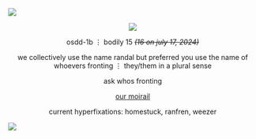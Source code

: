 <img src='https://i.postimg.cc/HsftspSp/3ab1bfa9d116c9483c66f61e235a1c39e1b339e5.png'/>
<p align='center'><img src='https://i.postimg.cc/rFZ1fZtW/skfjsdkfsdklfsdkfjdsklfjdsklfjsd.png'/></p>
<p align='center'>osdd-1b ⋮ bodily 15 <i><s>(16 on july 17, 2024)</i></s></p>
<p align='center'>we collectively use the name randal but preferred you use the name of whoevers fronting ⋮ they/them in a plural sense
<p align='center'>ask whos fronting</p>
<p align='center'> <a href="https://linktr.ee/sugar.youth">our moirail</a> </p>
<p align='center'> current hyperfixations: homestuck, ranfren, weezer</p>
<img src='https://i.postimg.cc/MTW52d9V/0f1e68ccad1d32982820507acb84a69f4726669f.png'/>
